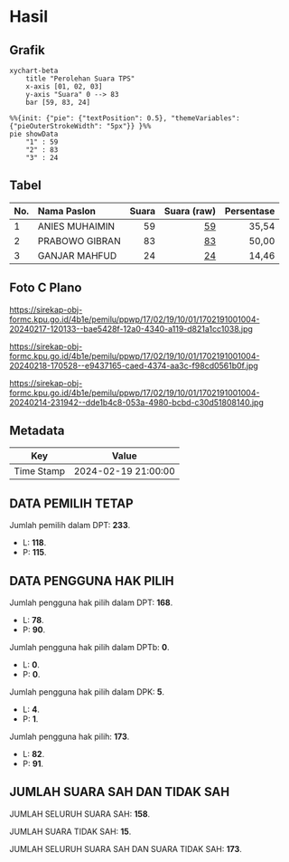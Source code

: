 # Hasil

## Grafik

```mermaid
xychart-beta
    title "Perolehan Suara TPS"
    x-axis [01, 02, 03]
    y-axis "Suara" 0 --> 83
    bar [59, 83, 24]
```

```mermaid
%%{init: {"pie": {"textPosition": 0.5}, "themeVariables": {"pieOuterStrokeWidth": "5px"}} }%%
pie showData
    "1" : 59
    "2" : 83
    "3" : 24
```

## Tabel

| No. | Nama Paslon    | Suara | Suara (raw) | Persentase |
|:--- |:-------------- | -----:| -----------:| ----------:|
| 1   | ANIES MUHAIMIN | 59    | [59][p-1]   | 35,54      |
| 2   | PRABOWO GIBRAN | 83    | [83][p-2]   | 50,00      |
| 3   | GANJAR MAHFUD  | 24    | [24][p-3]   | 14,46      |


[p-1]: https://github.com/gigit-pemilu/pemilu-2024-17-bengkulu/blob/main/pilpres/hitung-suara/sub/17-bengkulu/sub/02-rejang-lebong/sub/19-curup-tengah/sub/1001-kepala-siring/sub/004-tps/sub/paslon-1.txt
[p-2]: https://github.com/gigit-pemilu/pemilu-2024-17-bengkulu/blob/main/pilpres/hitung-suara/sub/17-bengkulu/sub/02-rejang-lebong/sub/19-curup-tengah/sub/1001-kepala-siring/sub/004-tps/sub/paslon-2.txt
[p-3]: https://github.com/gigit-pemilu/pemilu-2024-17-bengkulu/blob/main/pilpres/hitung-suara/sub/17-bengkulu/sub/02-rejang-lebong/sub/19-curup-tengah/sub/1001-kepala-siring/sub/004-tps/sub/paslon-3.txt

## Foto C Plano

https://sirekap-obj-formc.kpu.go.id/4b1e/pemilu/ppwp/17/02/19/10/01/1702191001004-20240217-120133--bae5428f-12a0-4340-a119-d821a1cc1038.jpg

https://sirekap-obj-formc.kpu.go.id/4b1e/pemilu/ppwp/17/02/19/10/01/1702191001004-20240218-170528--e9437165-caed-4374-aa3c-f98cd0561b0f.jpg

https://sirekap-obj-formc.kpu.go.id/4b1e/pemilu/ppwp/17/02/19/10/01/1702191001004-20240214-231942--dde1b4c8-053a-4980-bcbd-c30d51808140.jpg


## Metadata

| Key        | Value               |
| ---------- | ------------------- |
| Time Stamp | 2024-02-19 21:00:00 |


## DATA PEMILIH TETAP

Jumlah pemilih dalam DPT: **233**.
 * L: **118**.
 * P: **115**.

## DATA PENGGUNA HAK PILIH

Jumlah pengguna hak pilih dalam DPT: **168**.
 * L: **78**.
 * P: **90**.

Jumlah pengguna hak pilih dalam DPTb: **0**.
 * L: **0**.
 * P: **0**.

Jumlah pengguna hak pilih dalam DPK: **5**.
 * L: **4**.
 * P: **1**.

Jumlah pengguna hak pilih: **173**.
 * L: **82**.
 * P: **91**.

## JUMLAH SUARA SAH DAN TIDAK SAH

JUMLAH SELURUH SUARA SAH: **158**.

JUMLAH SUARA TIDAK SAH: **15**.

JUMLAH SELURUH SUARA SAH DAN SUARA TIDAK SAH: **173**.


